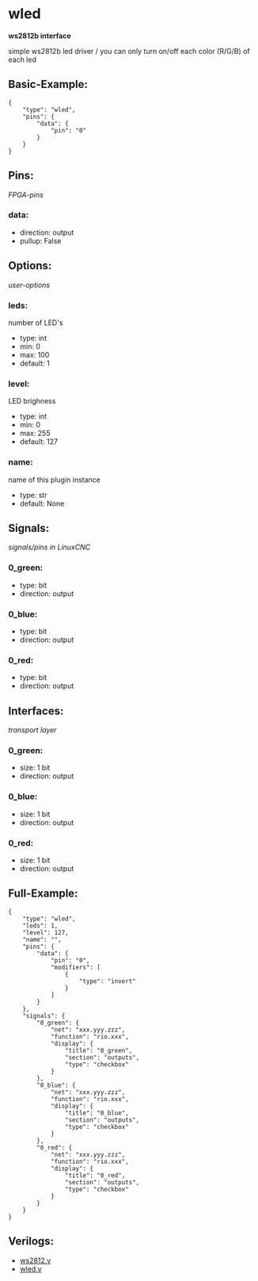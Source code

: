 # wled
**ws2812b interface**

simple ws2812b led driver / you can only turn on/off each color (R/G/B) of each led

## Basic-Example:
```
{
    "type": "wled",
    "pins": {
        "data": {
            "pin": "0"
        }
    }
}
```

## Pins:
*FPGA-pins*
### data:

 * direction: output
 * pullup: False


## Options:
*user-options*
### leds:
number of LED's

 * type: int
 * min: 0
 * max: 100
 * default: 1

### level:
LED brighness

 * type: int
 * min: 0
 * max: 255
 * default: 127

### name:
name of this plugin instance

 * type: str
 * default: None


## Signals:
*signals/pins in LinuxCNC*
### 0_green:

 * type: bit
 * direction: output

### 0_blue:

 * type: bit
 * direction: output

### 0_red:

 * type: bit
 * direction: output


## Interfaces:
*transport layer*
### 0_green:

 * size: 1 bit
 * direction: output

### 0_blue:

 * size: 1 bit
 * direction: output

### 0_red:

 * size: 1 bit
 * direction: output


## Full-Example:
```
{
    "type": "wled",
    "leds": 1,
    "level": 127,
    "name": "",
    "pins": {
        "data": {
            "pin": "0",
            "modifiers": [
                {
                    "type": "invert"
                }
            ]
        }
    },
    "signals": {
        "0_green": {
            "net": "xxx.yyy.zzz",
            "function": "rio.xxx",
            "display": {
                "title": "0_green",
                "section": "outputs",
                "type": "checkbox"
            }
        },
        "0_blue": {
            "net": "xxx.yyy.zzz",
            "function": "rio.xxx",
            "display": {
                "title": "0_blue",
                "section": "outputs",
                "type": "checkbox"
            }
        },
        "0_red": {
            "net": "xxx.yyy.zzz",
            "function": "rio.xxx",
            "display": {
                "title": "0_red",
                "section": "outputs",
                "type": "checkbox"
            }
        }
    }
}
```

## Verilogs:
 * [ws2812.v](ws2812.v)
 * [wled.v](wled.v)
